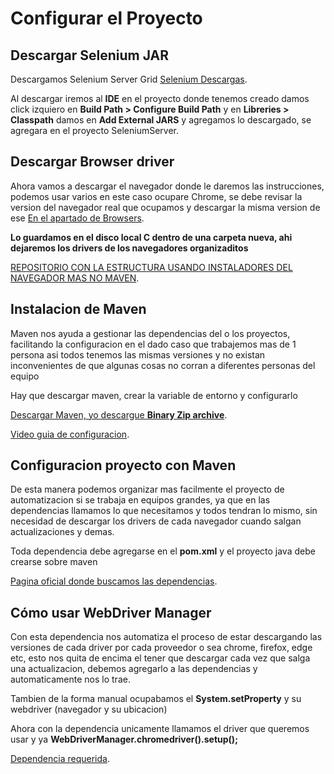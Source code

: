 
# Configurar el Proyecto

## Descargar Selenium JAR
Descargamos Selenium Server Grid [Selenium Descargas](https://www.selenium.dev/downloads/).

Al descargar iremos al **IDE** en el proyecto donde tenemos creado damos click izquiero en **Build Path > Configure Build Path** y en **Libreries > Classpath** damos en **Add External JARS** y agregamos lo descargado, se agregara en el proyecto SeleniumServer.

## Descargar Browser driver

Ahora vamos a descargar el navegador donde le daremos las instrucciones, podemos usar varios en este caso ocupare Chrome, se debe revisar la version del navegador real que ocupamos y descargar la misma version de ese [En el apartado de Browsers](https://www.selenium.dev/downloads/).

**Lo guardamos en el disco local C dentro de una carpeta nueva, ahi dejaremos los drivers de los navegadores organizaditos**


[REPOSITORIO CON LA ESTRUCTURA USANDO INSTALADORES DEL NAVEGADOR MAS NO MAVEN](https://github.com/Stevenxyn/SeleniumCourse).

## Instalacion de Maven

Maven nos ayuda a gestionar las dependencias del o los proyectos, facilitando la configuracion en el dado caso que trabajemos mas de 1 persona asi todos tenemos las mismas versiones y no existan inconvenientes de que algunas cosas no corran a diferentes personas del equipo

Hay que descargar maven, crear la variable de entorno y configurarlo

 [Descargar Maven, yo descargue **Binary Zip archive**](https://maven.apache.org/download.cgi).

[Video guia de configuracion](https://www.youtube.com/watch?v=4gHSwvs0HiA&list=PLL34mf651faPB-LyEP0-a7Avp_RHO0Lsm&index=7).




## Configuracion proyecto con Maven

De esta manera podemos organizar mas facilmente el proyecto de automatizacion si se trabaja en equipos grandes, ya que en las dependencias llamamos lo que necesitamos y todos tendran lo mismo, sin necesidad de descargar los drivers de cada navegador cuando salgan actualizaciones y demas.

Toda dependencia debe agregarse en el **pom.xml** y el proyecto java debe crearse sobre maven

[Pagina oficial donde buscamos las dependencias](https://mvnrepository.com/).


## Cómo usar WebDriver Manager

Con esta dependencia nos automatiza el proceso de estar descargando las versiones de cada driver por cada proveedor o sea chrome, firefox, edge etc, esto nos quita de encima el tener que descargar cada vez que salga una actualizacion, debemos agregarlo a las dependencias y automaticamente nos lo trae.

Tambien de la forma manual ocupabamos el **System.setProperty** y su webdriver (navegador y su ubicacion)

Ahora con la dependencia unicamente llamamos el driver que queremos usar y ya **WebDriverManager.chromedriver().setup();**

[Dependencia requerida](https://mvnrepository.com/artifact/io.github.bonigarcia/webdrivermanager).


